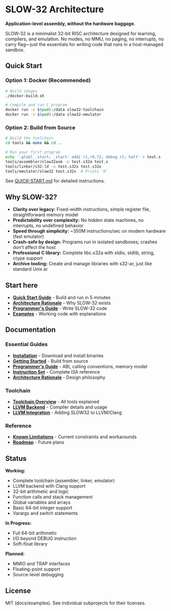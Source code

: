 # SLOW-32 Architecture

**Application-level assembly, without the hardware baggage.**

SLOW-32 is a minimalist 32-bit RISC architecture designed for learning, compilers, and emulation. No modes, no MMU, no paging, no interrupts, no carry flag—just the essentials for writing code that runs in a host-managed sandbox.

## Quick Start

### Option 1: Docker (Recommended)
```bash
# Build images
./docker-build.sh

# Compile and run C program
docker run -v $(pwd):/data slow32-toolchain
docker run -v $(pwd):/data slow32-emulator
```

### Option 2: Build from Source
```bash
# Build the toolchain
cd tools && make && cd ..

# Run your first program
echo '.globl _start; _start: addi r1,r0,72; debug r1; halt' > test.s
tools/assembler/slow32asm -o test.s32o test.s
tools/linker/s32-ld -o test.s32x test.s32o
tools/emulator/slow32 test.s32x  # Prints 'H'
```

See [QUICK-START.md](QUICK-START.md) for detailed instructions.

## Why SLOW-32?

- **Clarity over legacy:** Fixed-width instructions, simple register file, straightforward memory model
- **Predictability over complexity:** No hidden state machines, no interrupts, no undefined behavior  
- **Speed through simplicity:** ~350M instructions/sec on modern hardware (fast emulator)
- **Crash-safe by design:** Programs run in isolated sandboxes; crashes don't affect the host
- **Professional C library:** Complete libc.s32a with stdio, stdlib, string, ctype support
- **Archive tooling:** Create and manage libraries with s32-ar, just like standard Unix ar

## Start here
- **[Quick Start Guide](QUICK-START.md)** - Build and run in 5 minutes
- **[Architecture Rationale](docs/05-architecture-rationale.md)** - Why SLOW-32 exists  
- **[Programmer's Guide](docs/20-programmers-guide.md)** - Write SLOW-32 code
- **[Examples](examples/)** - Working code with explanations

## Documentation

### Essential Guides
- **[Installation](docs/02-installation.md)** - Download and install binaries
- **[Getting Started](docs/01-getting-started.md)** - Build from source
- **[Programmer's Guide](docs/20-programmers-guide.md)** - ABI, calling conventions, memory model
- **[Instruction Set](docs/25-instruction-set.md)** - Complete ISA reference
- **[Architecture Rationale](docs/05-architecture-rationale.md)** - Design philosophy

### Toolchain
- **[Toolchain Overview](docs/15-toolchain-overview.md)** - All tools explained
- **[LLVM Backend](docs/35-llvm-backend.md)** - Compiler details and usage
- **[LLVM Integration](llvm-backend/)** - Adding SLOW32 to LLVM/Clang

### Reference
- **[Known Limitations](docs/91-known-limitations.md)** - Current constraints and workarounds
- **[Roadmap](docs/90-roadmap.md)** - Future plans

## Status

**Working:**
- Complete toolchain (assembler, linker, emulator)
- LLVM backend with Clang support
- 32-bit arithmetic and logic
- Function calls and stack management
- Global variables and arrays
- Basic 64-bit integer support
- Varargs and switch statements

**In Progress:**
- Full 64-bit arithmetic
- I/O beyond DEBUG instruction
- Soft-float library

**Planned:**
- MMIO and TRAP interfaces
- Floating-point support
- Source-level debugging

## License
MIT (docs/examples). See individual subprojects for their licenses.